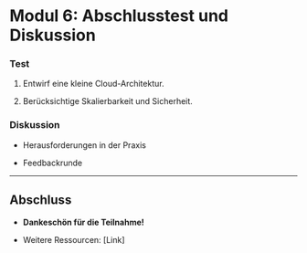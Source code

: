 # Modul 6: Abschlusstest und Diskussion

### Test

1. Entwirf eine kleine Cloud-Architektur.
 
2. Berücksichtige Skalierbarkeit und Sicherheit.

### Diskussion

- Herausforderungen in der Praxis
 
- Feedbackrunde

---

## Abschluss

- **Dankeschön für die Teilnahme!**
 
- Weitere Ressourcen: [Link]

